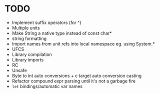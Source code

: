 # TODO

* Implement suffix operators (for ^)
* Multiple units
* Make String a native type instead of const char*
* string formatting
* Import names from unit refs into local namespace eg. using System.*
* UFCS
* Library compilation
* Library imports
* RC
* Unsafe
* Byte to int auto conversions + c target auto conversion casting
* Refactor compound expr parsing until it's not a garbage fire
* `let` bindings/automatic var names
